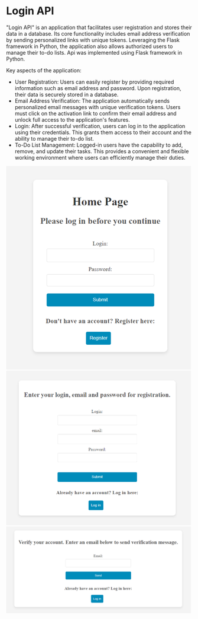 # Login API
"Login API" is an application that facilitates user registration and stores their data in a database. Its core functionality includes email address verification by sending personalized links with unique tokens. Leveraging the Flask framework in Python, the application also allows authorized users to manage their to-do lists. Api was implemented using Flask framework in Python.

Key aspects of the application:

- User Registration: Users can easily register by providing required information such as email address and password. Upon registration, their data is securely stored in a database.
- Email Address Verification: The application automatically sends personalized email messages with unique verification tokens. Users must click on the activation link to confirm their email address and unlock full access to the application's features.
- Login: After successful verification, users can log in to the application using their credentials. This grants them access to their account and the ability to manage their to-do list.
- To-Do List Management: Logged-in users have the capability to add, remove, and update their tasks. This provides a convenient and flexible working environment where users can efficiently manage their duties.

<img src="https://github.com/WerWojtas/Login_API/blob/main/img/1.png" width=500>
<img src="https://github.com/WerWojtas/Login_API/blob/main/img/2.png" width=500>
<img src="https://github.com/WerWojtas/Login_API/blob/main/img/3.png" width=500>

  

